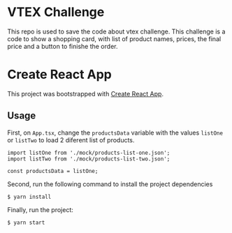 # VTEX Challenge

This repo is used to save the code about vtex challenge. This challenge is a code to show a shopping card, with list of product names, prices, the final price and a button to finishe the order.

# Create React App

This project was bootstrapped with [Create React App](https://github.com/facebook/create-react-app).

## Usage

First, on `App.tsx`, change the `productsData` variable with the values `listOne` or `listTwo` to load 2 diferent list of products.

```
import listOne from './mock/products-list-one.json';
import listTwo from './mock/products-list-two.json';

const productsData = listOne;
```
Second, run the following command to install the project dependencies

```
$ yarn install
```

Finally, run the project:
```
$ yarn start
```
